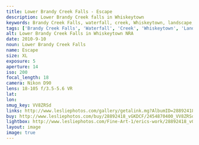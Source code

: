 ```yaml
---
title: Lower Brandy Creek Falls - Escape
description: Lower Brandy Creek falls in Whiskeytown
keywords: Brandy Creek Falls, waterfall, creek, Whiskeytown, landscape, Redding, California
tags: ['Brandy Creek Falls', 'Waterfall', 'Creek', 'Whiskeytown', 'Landscape', 'Redding', 'California']
alt: Lower Brandy Creek Falls in Whiskeytown NRA
date: 2010-9-10
noun: Lower Brandy Creek Falls
name: Escape
size: XL
exposure: 5
aperture: 14
iso: 200
focal_length: 18
camera: Nikon D90
lens: 18-105 f/3.5-5.6 VR
lat: 
lon: 
smug_key: VV8ZRSd
links: http://www.lesliephotos.com/gallery/getalink.mg?AlbumID=28892418&AlbumKey=vGKDCF&ImageID=2454870400&ImageKey=VV8ZRSd&how=forum&Page=1
buy: http://www.lesliephotos.com/buy/28892418_vGKDCF/2454870400_VV8ZRSd/
lightbox: http://www.lesliephotos.com/Fine-Art-1/erics-work/28892418_vGKDCF#!i=2454870400&k=VV8ZRSd&lb=1&s=A
layout: image
image: true
---
```

